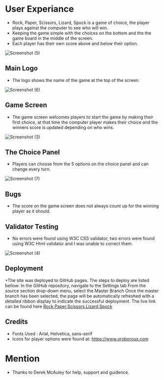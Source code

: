 # User Experiance 
+ Rock, Paper, Scissors, Lizard, Spock is a game of choice, the player plays against the computer to see who will win. 
+ Keeping the game simple with the choices on the bottom and the the game board in the middle of the screen. 
+ Each player has their own score above and below their option. 

![Screenshot (5)](https://github.com/Adam-Harrower/cli/assets/125028133/0225c9ae-b5cb-46e4-8729-4e57366d4042)

## Main Logo
+ The logo shows the name of the game at the top of the screen. 

![Screenshot (6)](https://github.com/Adam-Harrower/cli/assets/125028133/ad3e0c08-042b-4cf2-b7e7-9bb904bc9fd6)

## Game Screen 
+ The game screen welcomes players to start the game by making their first choice, at that time the computer player makes their choice and the winners score is updated depending on who wins.

![Screenshot (3)](https://github.com/Code-Institute-Org/gitpod-full-template/assets/125028133/217824c1-e721-49b8-bac1-2ffa14d40d7a)

## The Choice Panel
+ Players can choose from the 5 options on the choice panel and can change every turn.

![Screenshot (7)](https://github.com/Adam-Harrower/cli/assets/125028133/f66bb2fe-3b5a-4ca0-9b14-017e3859f276)

## Bugs 
+ The score on the game screen does not always count up for the winning player as it should.

## Validator Testing 
+ No errors were found using W3C CSS validator, two errors were found using W3C Html validator and I was unable to correct them.

![Screenshot (4)](https://github.com/Adam-Harrower/cli/assets/125028133/af8853cb-3a79-4fb5-867c-c3e378731287)

## Deployment
+The site was deployed to GitHub pages. The steps to deploy are listed bellow: In the GitHub repository, navigate to the Settings tab From the source section drop-down menu, select the Master Branch Once the master branch has been selected, the page will be automatically refreshed with a detailed ribbon display to indicate the successful deployment. The live link can be found here [Rock,Paper,Scissors,Lizard,Spock](https://adam-harrower.github.io/cli/)

## Credits 
+ Fonts Used :  Arial, Helvetica, sans-serif
+ Icons for player options were found at: https://www.oroborous.com

# Mention 
+ Thanks to Derek McAuley for help, support and guidence. 
